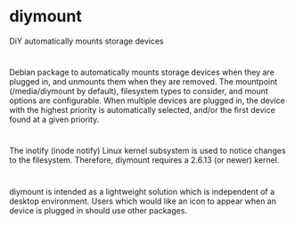 # diymount
DiY automatically mounts storage devices
#
Debian package to automatically mounts storage devices when they are plugged in, and unmounts them when they are removed. The mountpoint (/media/diymount by default), filesystem types to consider, and mount options are configurable. When multiple devices are plugged in, the device with the highest priority is automatically selected, and/or the first device found at a given priority.  
#
The inotify (inode notify) Linux kernel subsystem is used to notice changes to the filesystem. Therefore, diymount requires a 2.6.13 (or newer) kernel.
#
diymount is intended as a lightweight solution which is independent of a desktop environment. Users which would like an icon to appear when an device is plugged in should use other packages.
